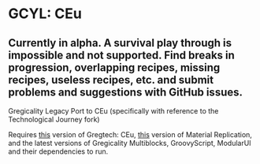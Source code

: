 # GCYL: CEu

## Currently in alpha. A survival play through is impossible and not supported. Find breaks in progression, overlapping recipes, missing recipes, useless recipes, etc. and submit problems and suggestions with GitHub issues.

Gregicality Legacy Port to CEu (specifically with reference to the Technological Journey fork)

Requires [this](https://github.com/GregTechCEu/GregTech/releases/tag/nuclear-testing) version of Gregtech: CEu, [this](https://github.com/MrKono/MaterialReplication/releases/tag/1.3.0pre) version of Material Replication, and the latest versions of Gregicality Multiblocks, GroovyScript, ModularUI and their dependencies to run.
